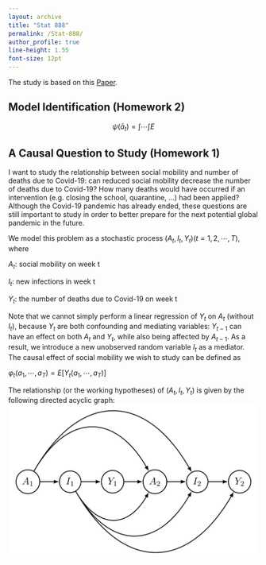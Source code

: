 ```yaml
---
layout: archive
title: "Stat 888"
permalink: /Stat-888/
author_profile: true
line-height: 1.55
font-size: 12pt
---
```



The study is based on this [Paper](https://arxiv.org/pdf/2103.04472.pdf).

## Model Identification (Homework 2)

$$\psi(\bar{a}_t)=\int\cdots\int E$$

## A Causal Question to Study (Homework 1)

I want to study the relationship between social mobility and number of deaths due to Covid-19: can reduced social mobility decrease the number of deaths due to Covid-19? How many deaths would have occurred if an intervention (e.g. closing the school, quarantine, ...) had been applied? Although the Covid-19 pandemic has already ended, these questions are still important to study in order to better prepare for the next potential global pandemic in the future.

We model this problem as a stochastic process $(A_t,I_t,Y_t)(t=1,2,\cdots,T)$, where 

$A_t:\ \text{social mobility on week t}$

$I_t:\ \text{new infections in week t}$

$Y_t:\ \text{the number of deaths due to Covid-19 on week t}$

Note that we cannot simply perform a linear regression of $Y_t$ on $A_t$ (without $I_t$), because $Y_t$ are both confounding and mediating variables: 
$Y_{t-1}$ can have an effect on both $A_t$ and $Y_t$, while also being affected by $A_{t-1}$. As a result, we introduce a new unobserved random variable $I_t$ as a  mediator. The causal effect of social mobility we wish to study can be defined as

$\varphi_t(a_1,\cdots,a_T)=E[Y_t(a_1,\cdots,a_T)]$

The relationship (or the working hypotheses) of $(A_t,I_t,Y_t)$ is given by the following directed acyclic graph:
![plot](./Graph.png)
